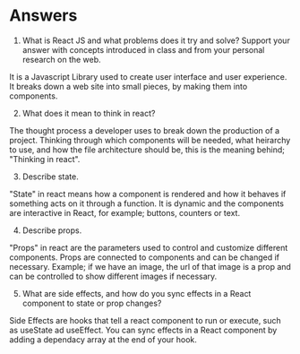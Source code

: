 # Answers

1. What is React JS and what problems does it try and solve? Support your answer with concepts introduced in class and from your personal research on the web.

It is a Javascript Library used to create user interface and user experience. It breaks down a web site into small pieces, by making them into components. 

2. What does it mean to think in react?

The thought process a developer uses to break down the production of a project. Thinking through which components will be needed, what heirarchy to use, and how the file architecture should be, this is the meaning behind; "Thinking in react".

3. Describe state.

"State" in react means how a component is rendered and how it behaves if something acts on it through a function. It is dynamic and the components are interactive in React, for example; buttons, counters or text.


4. Describe props.

"Props" in react are the parameters used to control and customize different components. Props are connected to components and can be changed if necessary. Example; if we have an image, the url of that image is a prop and can be controlled to show different images if necessary.

5. What are side effects, and how do you sync effects in a React component to state or prop changes?

Side Effects are hooks that tell a react component to run or execute, such as useState ad useEffect. You can sync effects in a React component by adding a dependacy array at the end of your hook.  